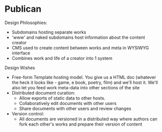 Publican
=======

Design Philosophies:

  - Subdomains hosting separate works
  - 'www' and naked subdomains host information about the content creator
  - CMS used to create content between works and meta in WYSIWYG interface
  - Combines work and life of a creator into 1 system

Design Wishes

  - Free-form Template hosting model. You give us a HTML doc (whatever the heck
    it looks like - game, e book, poetry, film) and we'll host it. We'll also
    let you feed work meta-data into other sections of the site
  - Distributed document curation:
    - Allow exports of static data to other hosts.
    - Collaboratively edit documents with other users
    - Share documents with other users and review changes
  - Version control:
    - All documents are versioned in a distributed way where authors can fork
      each other's works and prepare their version of content
